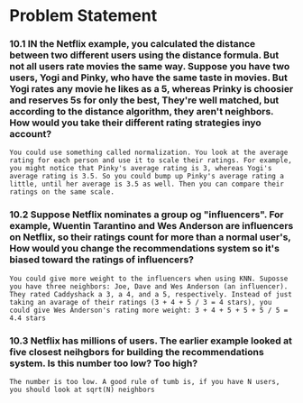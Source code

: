 # Problem Statement

### 10.1 IN the Netflix example, you calculated the distance between two different users using the distance formula. But not all users rate movies the same way. Suppose you have two users, Yogi and Pinky, who have the same taste in movies. But Yogi rates any movie he likes as a 5, whereas Prinky is choosier and reserves 5s for only the best, They're well matched, but according to the distance algorithm, they aren't neighbors. How would you take their different rating strategies inyo account?

``You could use something called normalization. You look at the average rating for each person and use it to scale their ratings. For example, you might notice that Pinky's average rating is 3, whereas Yogi's average rating is 3.5. So you could bump up Pinky's average rating a little, until her average is 3.5 as well. Then you can compare their ratings on the same scale. ``

### 10.2 Suppose Netflix nominates a group og "influencers". For example, Wuentin Tarantino and Wes Anderson are influencers on Netflix, so their ratings count for more than a normal user's, How would you change the recommendations system so it's biased toward the ratings of influencers?

`` You could give more weight to the influencers when using KNN. Suposse you have three neighbors: Joe, Dave and Wes Anderson (an influencer). They rated Caddyshack a 3, a 4, and a 5, respectively. Instead of just taking an avarage of their ratings (3 + 4 + 5 / 3 = 4 stars), you could give Wes Anderson's rating more weight: 3 + 4 + 5 + 5 + 5 / 5 = 4.4 stars ``

### 10.3 Netflix has millions of users. The earlier example looked at five closest neihgbors for building the recommendations system. Is this number too low? Too high?

`` The number is too low. A good rule of tumb is, if you have N users, you should look at sqrt(N) neighbors ``